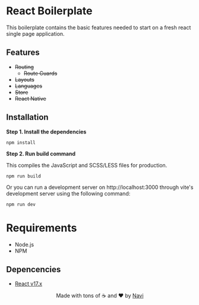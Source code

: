 # React Boilerplate

This boilerplate contains the basic features needed to start on a fresh react single page application.

## Features

- ~~Routing~~
	- ~~Route Guards~~
- ~~Layouts~~
- ~~Languages~~
- ~~Store~~
- ~~React Native~~

## Installation

**Step 1. Install the dependencies**

```
npm install
```

**Step 2. Run build command**

This compiles the JavaScript and SCSS/LESS files for production.

```
npm run build
```

Or you can run a development server on http://localhost:3000 through vite's development server using the following command:
```
npm run dev
```

# Requirements

- Node.js
- NPM

## Depencencies

- [React v17.x](https://github.com/facebook/react)

<div align=center>Made with tons of ☕ and ❤️ by <a href="https://github.com/naviisml">Navi</a></div>

